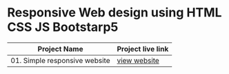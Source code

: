 # Responsive Web design using HTML CSS JS Bootstarp5 

| Project Name | Project live link |
| --------------- | --------------- |
| 01. Simple responsive website     |   [view website](https://sandipan-web-design.netlify.app/)  |
